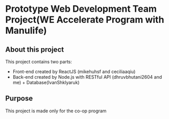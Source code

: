 # Prototype Web Development Team Project(WE Accelerate Program with Manulife)

## About this project
This project contains two parts:
* Front-end created by ReactJS (mikehuhsf and ceciliaaqiu)
* Back-end created by Node.js with RESTful API (dhruvbhutani2604 and me) + Database(IvanShklyaruk)

## Purpose
This project is made only for the co-op program 
